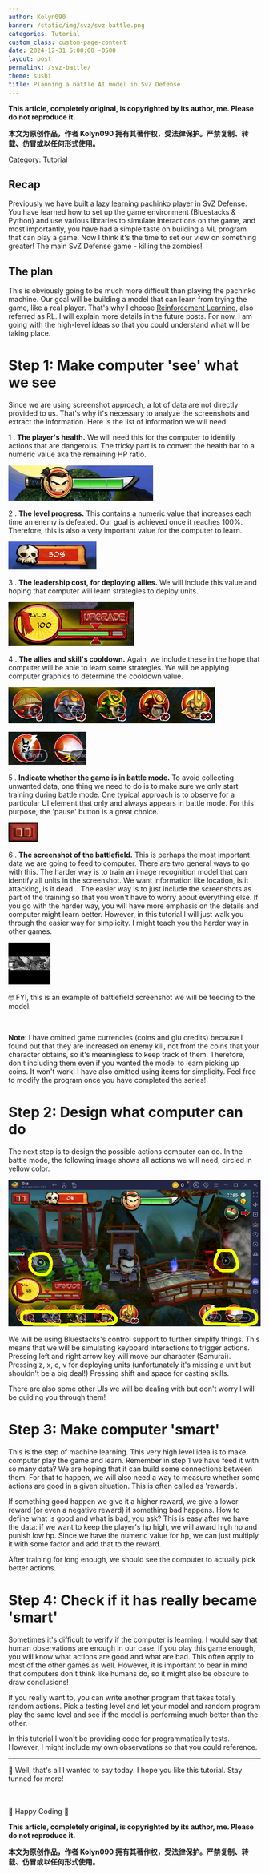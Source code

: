 ```yaml
---
author: Kolyn090
banner: /static/img/svz/svz-battle.png
categories: Tutorial
custom_class: custom-page-content
date: 2024-12-31 5:00:00 -0500
layout: post
permalink: /svz-battle/
theme: sushi
title: Planning a battle AI model in SvZ Defense
---
```



**This article, completely original, is copyrighted by its author, me. Please do not reproduce it.**


**本文为原创作品，作者 Kolyn090 拥有其著作权，受法律保护。严禁复制、转载、仿冒或以任何形式使用。**


Category: Tutorial


## Recap
Previously we have built a [lazy learning pachinko player](/svz-pachinko/) in SvZ Defense. You have learned how to set up the game environment (Bluestacks & Python) and use various libraries to simulate interactions on the game, and most importantly, you have had a simple taste on building a ML program that can play a game. Now I think it's the time to set our view on something greater! The main SvZ Defense game - killing the zombies!


## The plan
This is obviously going to be much more difficult than playing the pachinko machine. Our goal will be building a model that can learn from trying the game, like a real player. That's why I choose [Reinforcement Learning](https://en.wikipedia.org/wiki/Reinforcement_learning), also referred as RL. I will explain more details in the future posts. For now, I am going with the high-level ideas so that you could understand what will be taking place. 


# Step 1: Make computer 'see' what we see
Since we are using screenshot approach, a lot of data are not directly provided to us. That's why it's necessary to analyze the screenshots and extract the information. Here is the list of information we will need:

1 . **The player's health.** We will need this for the computer to identify actions that are dangerous. The tricky part is to convert the health bar to a numeric value aka the remaining HP ratio.


![player-hp-bar](/static/img/svz/player-hp-bar.png)


2 . **The level progress.** This contains a numeric value that increases each time an enemy is defeated. Our goal is achieved once it reaches 100%. Therefore, this is also a very important value for the computer to learn.


![progress_bar](/static/img/svz/progress_bar.png)


3 . **The leadership cost, for deploying allies.** We will include this value and hoping that computer will learn strategies to deploy units. 


![leadership_bar](/static/img/svz/leadership_bar.png)


4 . **The allies and skill's cooldown.** Again, we include these in the hope that computer will be able to learn some strategies. We will be applying computer graphics to determine the cooldown value.


![allies](/static/img/svz/allies.png)


![skills](/static/img/svz/skills.png)


5 . **Indicate whether the game is in battle mode.** To avoid collecting unwanted data, one thing we need to do is to make sure we only start training during battle mode. One typical approach is to observe for a particular UI element that only and always appears in battle mode. For this purpose, the 'pause' button is a great choice.


![pause](/static/img/svz/pause.png)


6 . **The screenshot of the battlefield.** This is perhaps the most important data we are going to feed to computer. There are two general ways to go with this. The harder way is to train an image recognition model that can identify all units in the screenshot. We want information like location, is it attacking, is it dead... The easier way is to just include the screenshots as part of the training so that you won't have to worry about everything else. If you go with the harder way, you will have more emphasis on the details and computer might learn better. However, in this tutorial I will just walk you through the easier way for simplicity. I might teach you the harder way in other games.


![battlefield-preview](/static/img/svz/battlefield-preview.png)


🤓 FYI, this is an example of battlefield screenshot we will be feeding to the model.


<br>


**Note**: I have omitted game currencies (coins and glu credits) because I found out that they are increased on enemy kill, not from the coins that your character obtains, so it's meaningless to keep track of them. Therefore, don't including them even if you wanted the model to learn picking up coins. It won't work! I have also omitted using items for simplicity. Feel free to modify the program once you have completed the series!


# Step 2: Design what computer can do
The next step is to design the possible actions computer can do. In the battle mode, the following image shows all actions we will need, circled in yellow color.


![possible-actions](/static/img/svz/possible-actions.png)


We will be using Bluestacks's control support to further simplify things. This means that we will be simulating keyboard interactions to trigger actions. Pressing left and right arrow key will move our character (Samurai). Pressing z, x, c, v for deploying units (unfortunately it's missing a unit but shouldn't be a big deal!) Pressing shift and space for casting skills.


There are also some other UIs we will be dealing with but don't worry I will be guiding you through them!


# Step 3: Make computer 'smart'
This is the step of machine learning. This very high level idea is to make computer play the game and learn. Remember in step 1 we have feed it with so many data? We are hoping that it can build some connections between them. For that to happen, we will also need a way to measure whether some actions are good in a given situation. This is often called as 'rewards'. 


If something good happen we give it a higher reward, we give a lower reward (or even a negative reward) if something bad happens. How to define what is good and what is bad, you ask? This is easy after we have the data: if we want to keep the player's hp high, we will award high hp and punish low hp. Since we have the numeric value for hp, we can just multiply it with some factor and add that to the reward.


After training for long enough, we should see the computer to actually pick better actions. 


# Step 4: Check if it has really became 'smart'
Sometimes it's difficult to verify if the computer is learning. I would say that human observations are enough in our case. If you play this game enough, you will know what actions are good and what are bad. This often apply to most of the other games as well. However, it is important to bear in mind that computers don't think like humans do, so it might also be obscure to draw conclusions!


If you really want to, you can write another program that takes totally random actions. Pick a testing level and let your model and random program play the same level and see if the model is performing much better than the other. 


In this tutorial I won't be providing code for programmatically tests. However, I might include my own observations so that you could reference.

---

🎉 Well, that's all I wanted to say today. I hope you like this tutorial. Stay tunned for more!


<br>
<br>
🍯 Happy Coding 🍯


**This article, completely original, is copyrighted by its author, me. Please do not reproduce it.**


**本文为原创作品，作者 Kolyn090 拥有其著作权，受法律保护。严禁复制、转载、仿冒或以任何形式使用。**

